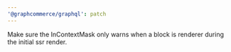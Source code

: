 ```yaml
---
'@graphcommerce/graphql': patch
---
```


Make sure the InContextMask only warns when a block is renderer during the initial ssr render.
